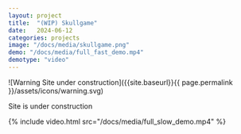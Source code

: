 ```yaml
---
layout: project
title:  "(WIP) Skullgame"
date:   2024-06-12
categories: projects
image: "/docs/media/skullgame.png"
demo: "/docs/media/full_fast_demo.mp4"
demotype: "video"
---
```


<div id="warn" markdown="1">
![Warning Site under construction]({{site.baseurl}}{{ page.permalink }}/assets/icons/warning.svg)
<p>Site is under construction</p>
</div>


{% include video.html src="/docs/media/full_slow_demo.mp4" %}
